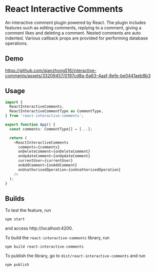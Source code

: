 # React Interactive Comments

An interactive comment plugin powered by React. The plugin includes features such as editing comments, replying to a comment, giving a comment likes and deleting a comment. Nested comments are auto indented. Various callback props are provided for performing database operations.

## Demo

https://github.com/qianzhong516/interactive-comments/assets/33209457/0197cd8a-6a63-4aaf-8efe-be0441aeb8b3

## Usage

```ts
import {
  ReactInteractiveComments,
  ReactInteractiveCommentType as CommentType,
} from 'react-interactive-comments';

export function App() {
  const comments: CommentType[] = [...];

  return (
    <ReactInteractiveComments
      comments={comments}
      onDeleteComment={onDeleteComment}
      onUpdateComment={onUpdateComment}
      currentUser={currentUser}
      onAddComment={onAddComment}
      onUnathorisedOperation={onUnathorisedOperation}
    />
  );
}
```

## Builds

To test the feature, run

```
npm start
```

and access http://localhost:4200.

To build the `react-interactive-comments` library, run

```
npm build react-interactive-comments
```

To publish the library, go to `dist/react-interactive-comments` and run

```
npm publish
```
